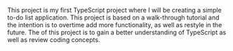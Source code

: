This project is my first TypeScript project where I will be creating a simple to-do list application.
This project is based on a walk-through tutorial and the intention is to overtime add more functionality, as well as restyle in the future. 
The of this project is to gain a better understanding of TypeScript as well as review coding concepts.
